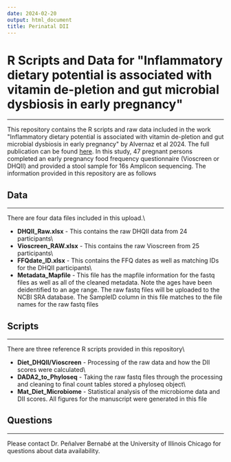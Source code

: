 ```yaml
---
date: 2024-02-20
output: html_document
title: Perinatal DII
---
```


# R Scripts and Data for "Inflammatory dietary potential is associated with vitamin de-pletion and gut microbial dysbiosis in early pregnancy"

------------------------------------------------------------------------

This repository contains the R scripts and raw data included in the work
"Inflammatory dietary potential is associated with vitamin de-pletion
and gut microbial dysbiosis in early pregnancy" by Alvernaz et al 2024.
The full publication can be found
[here](https://www.mdpi.com/2072-6643/16/7/935). In this study, 47
pregnant persons completed an early pregnancy food frequency
questionnaire (Vioscreen or DHQII) and provided a stool sample for 16s
Amplicon sequencing. The information provided in this repository are as
follows


## Data

------------------------------------------------------------------------

There are four data files included in this upload.\
- **DHQII_Raw.xlsx** - This contains the raw DHQII data from 24
participants\
- **Vioscreen_RAW.xlsx** - This contains the raw Vioscreen from 25
participants\
- **FFQdate_ID.xlsx** - This contains the FFQ dates as well as matching
IDs for the DHQII participants\
- **Metadata_Mapfile** - This file has the mapfile information for the
fastq files as well as all of the cleaned metadata. Note the ages have
been deidentified to an age range. The raw fastq files will be uploaded
to the NCBI SRA database. The SampleID column in this file matches to
the file names for the raw fastq files


## Scripts

------------------------------------------------------------------------

There are three reference R scripts provided in this repository\
- **Diet_DHQII/Vioscreen** - Processing of the raw data and how the DII
scores were calculated\
- **DADA2_to_Phyloseq** - Taking the raw fastq files through the
processing and cleaning to final count tables stored a phyloseq object\
- **Mat_Diet_Microbiome** - Statistical analysis of the microbiome data
and DII scores. All figures for the manuscript were generated in this
file


## Questions

------------------------------------------------------------------------

Please contact Dr. Peñalver Bernabé at the University of Illinois
Chicago for questions about data availability.
